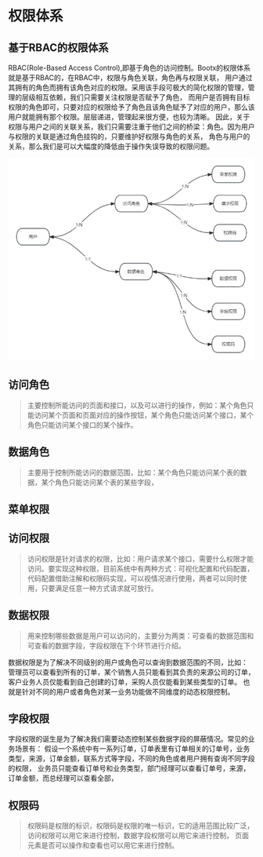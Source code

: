 # 权限体系

## 基于RBAC的权限体系
RBAC(Role-Based Access Control),即基于角色的访问控制。Bootx的权限体系就是基于RBAC的，在RBAC中，权限与角色关联，角色再与权限关联，
用户通过其拥有的角色而拥有该角色对应的权限。采用该手段可极大的简化权限的管理，管理的层级相互依赖，我们只需要关注权限是否赋予了角色，
而用户是否拥有目标权限的角色即可，只要对应的权限给予了角色且该角色赋予了对应的用户，那么该用户就能拥有那个权限。层层递进，管理起来很方便，也较为清晰。
因此，关于权限与用户之间的关联关系，我们只需要注重于他们之间的桥梁：角色。因为用户与权限的关联是通过角色挂钩的，只要维护好权限与角色的关系，
角色与用户的关系，那么我们是可以大幅度的降低由于操作失误导致的权限问题。

![img.png](img.png)
## 访问角色
> 主要控制所能访问的页面和接口，以及可以进行的操作，例如：某个角色只能访问某个页面和页面对应的操作按钮，某个角色只能访问某个接口，某个角色只能访问某个接口的某个操作。
## 数据角色
> 主要用于控制所能访问的数据范围，比如：某个角色只能访问某个表的数据，某个角色只能访问某个表的某些字段，
## 菜单权限

## 访问权限
> 访问权限是针对请求的权限，比如：用户请求某个接口，需要什么权限才能访问。要实现这种权限，目前系统中有两种方式：可视化配置和代码配置，
> 代码配置借助注解和权限码实现，可以视情况进行使用，两者可以同时使用，只要满足任意一种方式请求就可放行。


## 数据权限
> 用来控制哪些数据是用户可以访问的，主要分为两类：可查看的数据范围和可查看的数据字段，字段权限在下个环节进行介绍。

数据权限是为了解决不同级别的用户或角色可以查询到数据范围的不同，比如：
管理员可以查看到所有的订单，某个销售人员只能看到其负责的来源公司的订单，客户业务人员仅能看到自己创建的订单，采购人员仅能看到某些类型的订单。
也就是针对不同的用户或者角色对某一业务功能做不同维度的动态权限控制。

## 字段权限
字段权限的诞生是为了解决我们需要动态控制某些数据字段的屏蔽情况。常见的业务场景有：
假设一个系统中有一系列订单，订单表里有订单相关的订单号，业务类型，来源，订单金额，联系方式等字段，不同的角色或者用户拥有查询不同字段的权限，
业务员只能查看订单号和业务类型，部门经理可以查看订单号，来源，订单金额，而总经理可以查看全部，

## 权限码
> 权限码是权限的标识，权限码是权限的唯一标识，它的适用范围比较广泛，访问权限可以用它来进行控制，数据字段权限可以用它来进行控制，
> 页面元素是否可以操作和查看也可以用它来进行控制。